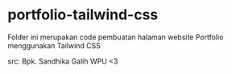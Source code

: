 # portfolio-tailwind-css
Folder ini merupakan code pembuatan halaman website Portfolio menggunakan Tailwind CSS

src: Bpk. Sandhika Galih WPU <3
